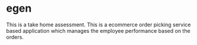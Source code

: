 # egen
This is a take home assessment. This is a ecommerce order picking service based application which manages the employee performance based on the orders.
